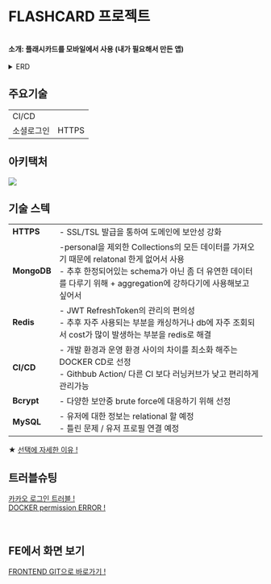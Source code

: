 
# **FLASHCARD 프로젝트** 
</br>
<strong> 소개: 플래시카드를 모바일에서 사용 (내가 필요해서 만든 앱) </strong>
</br>
<br>
<details>
<summary>ERD</summary>
<br>
<img src="https://github.com/jeonghawook/quiz/assets/126029736/827d674d-f572-46fb-b69b-6cfc3d6cf578">
</details>


## **주요기술**
<table>
  <tr>
  <td>CI/CD</td>
  <td></td>
 
 </tr>
 <tr>
  <td>소셜로그인</td>
  <td>HTTPS</td>
 
 </tr>

</table>

## **아키택처**
<img src="https://github.com/jeonghawook/quiz/assets/126029736/cdc57279-d1f1-4131-a8e5-14e56f7b1a22">

## **기술 스텍**
<table>
 <tr>
    <td><strong>HTTPS</strong></td>
    <td> - SSL/TSL 발급을 통하여 도메인에 보안성 강화 <br />
   </td>
  </tr>
  <tr>
    <td><strong>MongoDB</strong></td>
    <td> -personal을 제외한 Collections의 모든 데이터를 가져오기 때문에 relatonal 한게 없어서 사용<br />
- 추후 한정되어있는 schema가 아닌 좀 더 유연한 데이터를 다루기 위해 + aggregation에 강하다기에 사용해보고 싶어서</td>
  </tr>
  <tr>
    <td><strong>Redis</strong></td>
    <td>- JWT RefreshToken의 관리의 편의성<br />
- 추후 자주 사용되는 부분을 캐싱하거나 db에 자주 조회되서 cost가 많이 발생하는 부분을 redis로 해결</td>
  </tr>
   <tr>
    <td><strong>CI/CD</strong></td>
    <td>- 개발 환경과 운영 환경 사이의 차이를 최소화 해주는 DOCKER CD로 선정<br />
- Githbub Action/ 다른 CI 보다 러닝커브가 낮고 편리하게 관리가능</td>
  </tr>
  <tr>
    <td><strong>Bcrypt</strong></td>
    <td>- 다양한 보안중 brute force에 대응하기 위해 선정<br />
 </td>
  </tr>
    <tr>
    <td><strong>MySQL</strong></td>
    <td>- 유저에 대한 정보는 relational 할 예정<br />
      - 틀린 문제 / 유저 프로필 연결 예정
 </td>
  </tr>
</table>

★ [선택에 자세한 이유 !](https://velog.io/@saro3/%ED%94%84%EB%A1%9C%EC%A0%9D%ED%8A%B8-FlashCard)

## **트러블슈팅** 
[카카오 로그인 트러블 ! ](https://velog.io/@saro3/%EC%B9%B4%EC%B9%B4%EC%98%A4-%EB%A1%9C%EA%B7%B8%EC%9D%B8-%EA%B3%BC%EC%A0%95)
<br>
[DOCKER permission ERROR ! ](https://github.com/jeonghawook/quizFront)

<br>

## **FE에서 화면 보기**
 [FRONTEND GIT으로 바로가기 ! ](https://github.com/jeonghawook/quizFront)
